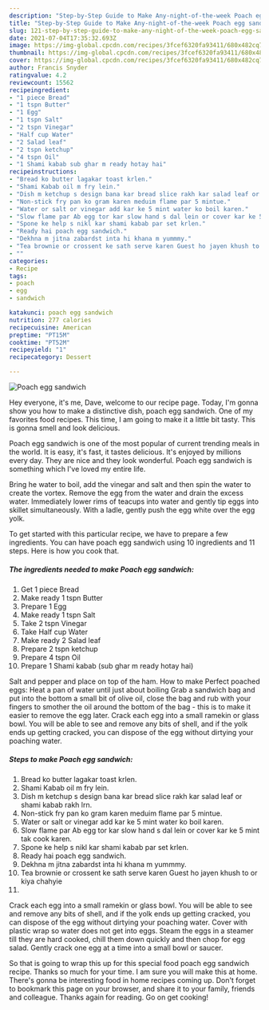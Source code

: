 ```yaml
---
description: "Step-by-Step Guide to Make Any-night-of-the-week Poach egg sandwich"
title: "Step-by-Step Guide to Make Any-night-of-the-week Poach egg sandwich"
slug: 121-step-by-step-guide-to-make-any-night-of-the-week-poach-egg-sandwich
date: 2021-07-04T17:35:32.693Z
image: https://img-global.cpcdn.com/recipes/3fcef6320fa93411/680x482cq70/poach-egg-sandwich-recipe-main-photo.jpg
thumbnail: https://img-global.cpcdn.com/recipes/3fcef6320fa93411/680x482cq70/poach-egg-sandwich-recipe-main-photo.jpg
cover: https://img-global.cpcdn.com/recipes/3fcef6320fa93411/680x482cq70/poach-egg-sandwich-recipe-main-photo.jpg
author: Francis Snyder
ratingvalue: 4.2
reviewcount: 15562
recipeingredient:
- "1 piece Bread"
- "1 tspn Butter"
- "1 Egg"
- "1 tspn Salt"
- "2 tspn Vinegar"
- "Half cup Water"
- "2 Salad leaf"
- "2 tspn ketchup"
- "4 tspn Oil"
- "1 Shami kabab sub ghar m ready hotay hai"
recipeinstructions:
- "Bread ko butter lagakar toast krlen."
- "Shami Kabab oil m fry lein."
- "Dish m ketchup s design bana kar bread slice rakh kar salad leaf or shami kabab rakh lrn."
- "Non-stick fry pan ko gram karen meduim flame par 5 mintue."
- "Water or salt or vinegar add kar ke 5 mint water ko boil karen."
- "Slow flame par Ab egg tor kar slow hand s dal lein or cover kar ke 5 mint tak cook karen."
- "Spone ke help s nikl kar shami kabab par set krlen."
- "Ready hai poach egg sandwich."
- "Dekhna m jitna zabardst inta hi khana m yummmy."
- "Tea brownie or crossent ke sath serve karen Guest ho jayen khush to or kiya chahyie"
- ""
categories:
- Recipe
tags:
- poach
- egg
- sandwich

katakunci: poach egg sandwich 
nutrition: 277 calories
recipecuisine: American
preptime: "PT15M"
cooktime: "PT52M"
recipeyield: "1"
recipecategory: Dessert

---
```



![Poach egg sandwich](https://img-global.cpcdn.com/recipes/3fcef6320fa93411/680x482cq70/poach-egg-sandwich-recipe-main-photo.jpg)

Hey everyone, it's me, Dave, welcome to our recipe page. Today, I'm gonna show you how to make a distinctive dish, poach egg sandwich. One of my favorites food recipes. This time, I am going to make it a little bit tasty. This is gonna smell and look delicious.

Poach egg sandwich is one of the most popular of current trending meals in the world. It is easy, it's fast, it tastes delicious. It's enjoyed by millions every day. They are nice and they look wonderful. Poach egg sandwich is something which I've loved my entire life.

Bring he water to boil, add the vinegar and salt and then spin the water to create the vortex. Remove the egg from the water and drain the excess water. Immediately lower rims of teacups into water and gently tip eggs into skillet simultaneously. With a ladle, gently push the egg white over the egg yolk.


To get started with this particular recipe, we have to prepare a few ingredients. You can have poach egg sandwich using 10 ingredients and 11 steps. Here is how you cook that.

<!--inarticleads1-->

##### The ingredients needed to make Poach egg sandwich:

1. Get 1 piece Bread
1. Make ready 1 tspn Butter
1. Prepare 1 Egg
1. Make ready 1 tspn Salt
1. Take 2 tspn Vinegar
1. Take Half cup Water
1. Make ready 2 Salad leaf
1. Prepare 2 tspn ketchup
1. Prepare 4 tspn Oil
1. Prepare 1 Shami kabab (sub ghar m ready hotay hai)


Salt and pepper and place on top of the ham. How to make Perfect poached eggs: Heat a pan of water until just about boiling Grab a sandwich bag and put into the bottom a small bit of olive oil, close the bag and rub with your fingers to smother the oil around the bottom of the bag - this is to make it easier to remove the egg later. Crack each egg into a small ramekin or glass bowl. You will be able to see and remove any bits of shell, and if the yolk ends up getting cracked, you can dispose of the egg without dirtying your poaching water. 

<!--inarticleads2-->

##### Steps to make Poach egg sandwich:

1. Bread ko butter lagakar toast krlen.
1. Shami Kabab oil m fry lein.
1. Dish m ketchup s design bana kar bread slice rakh kar salad leaf or shami kabab rakh lrn.
1. Non-stick fry pan ko gram karen meduim flame par 5 mintue.
1. Water or salt or vinegar add kar ke 5 mint water ko boil karen.
1. Slow flame par Ab egg tor kar slow hand s dal lein or cover kar ke 5 mint tak cook karen.
1. Spone ke help s nikl kar shami kabab par set krlen.
1. Ready hai poach egg sandwich.
1. Dekhna m jitna zabardst inta hi khana m yummmy.
1. Tea brownie or crossent ke sath serve karen Guest ho jayen khush to or kiya chahyie
1. 


Crack each egg into a small ramekin or glass bowl. You will be able to see and remove any bits of shell, and if the yolk ends up getting cracked, you can dispose of the egg without dirtying your poaching water. Cover with plastic wrap so water does not get into eggs. Steam the eggs in a steamer till they are hard cooked, chill them down quickly and then chop for egg salad. Gently crack one egg at a time into a small bowl or saucer. 

So that is going to wrap this up for this special food poach egg sandwich recipe. Thanks so much for your time. I am sure you will make this at home. There's gonna be interesting food in home recipes coming up. Don't forget to bookmark this page on your browser, and share it to your family, friends and colleague. Thanks again for reading. Go on get cooking!
